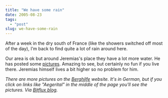 ```yaml
---
title: "We have some rain"
date: 2005-08-23
tags: 
  - "post"
slug: we-have-some-rain
---
```


After a week in the dry south of France (like the showers switched off most of the day), I'm back to find quite a lot of rain around here.

Our area is ok but around Jeremias's place they have a lot more water. He has posted some [pictures](http://jeremias.maerki.org/album/HochwasserAugust2005/index.html). Amazing to see, but certainly no fun if you live there. Jeremias himself lives a bit higher so no problem for him.

_There are more pictures on the [Berghilfe](http://www.berghilfe.ch/medien/unwetterbilder/) website. It's in German, but if you click on links like "Aegerital" in the middle of the page you'll see the pictures. Via [Bitflux blog](http://blog.bitflux.ch/archive/2005/08/24/flood-pictures-by-schweizer-berghilfe-2.html)._
